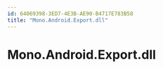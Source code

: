 ```yaml
---
id: 64069398-3ED7-4E3B-AE90-B4717E783B58
title: "Mono.Android.Export.dll"
---
```


# Mono.Android.Export.dll
